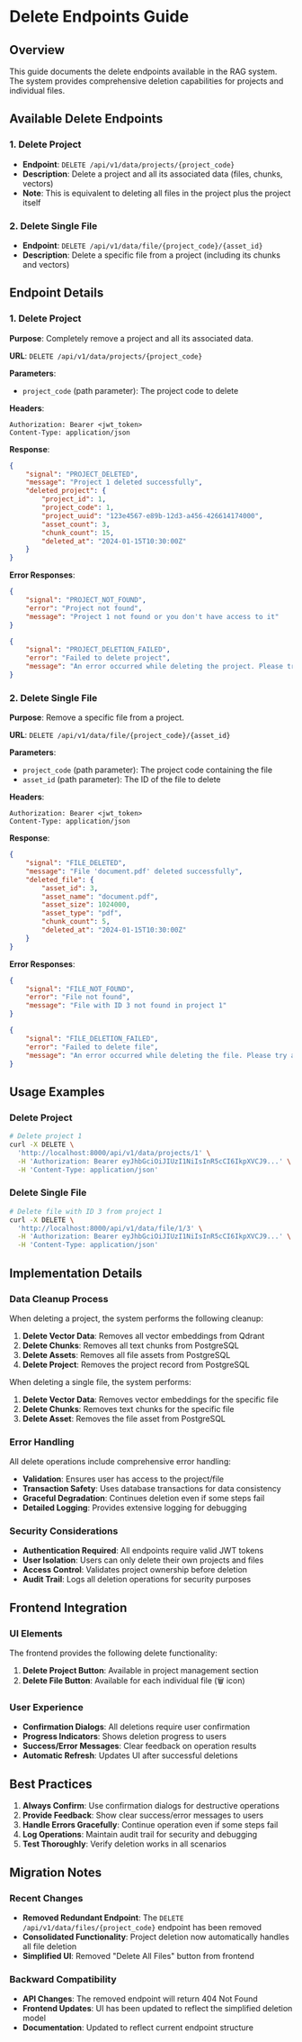 # Delete Endpoints Guide

## Overview

This guide documents the delete endpoints available in the RAG system. The system provides comprehensive deletion capabilities for projects and individual files.

## Available Delete Endpoints

### 1. **Delete Project** 
- **Endpoint**: `DELETE /api/v1/data/projects/{project_code}`
- **Description**: Delete a project and all its associated data (files, chunks, vectors)
- **Note**: This is equivalent to deleting all files in the project plus the project itself

### 2. **Delete Single File**
- **Endpoint**: `DELETE /api/v1/data/file/{project_code}/{asset_id}`
- **Description**: Delete a specific file from a project (including its chunks and vectors)

## Endpoint Details

### 1. **Delete Project**

**Purpose**: Completely remove a project and all its associated data.

**URL**: `DELETE /api/v1/data/projects/{project_code}`

**Parameters**:
- `project_code` (path parameter): The project code to delete

**Headers**:
```
Authorization: Bearer <jwt_token>
Content-Type: application/json
```

**Response**:
```json
{
    "signal": "PROJECT_DELETED",
    "message": "Project 1 deleted successfully",
    "deleted_project": {
        "project_id": 1,
        "project_code": 1,
        "project_uuid": "123e4567-e89b-12d3-a456-426614174000",
        "asset_count": 3,
        "chunk_count": 15,
        "deleted_at": "2024-01-15T10:30:00Z"
    }
}
```

**Error Responses**:
```json
{
    "signal": "PROJECT_NOT_FOUND",
    "error": "Project not found",
    "message": "Project 1 not found or you don't have access to it"
}
```

```json
{
    "signal": "PROJECT_DELETION_FAILED",
    "error": "Failed to delete project",
    "message": "An error occurred while deleting the project. Please try again."
}
```

### 2. **Delete Single File**

**Purpose**: Remove a specific file from a project.

**URL**: `DELETE /api/v1/data/file/{project_code}/{asset_id}`

**Parameters**:
- `project_code` (path parameter): The project code containing the file
- `asset_id` (path parameter): The ID of the file to delete

**Headers**:
```
Authorization: Bearer <jwt_token>
Content-Type: application/json
```

**Response**:
```json
{
    "signal": "FILE_DELETED",
    "message": "File 'document.pdf' deleted successfully",
    "deleted_file": {
        "asset_id": 3,
        "asset_name": "document.pdf",
        "asset_size": 1024000,
        "asset_type": "pdf",
        "chunk_count": 5,
        "deleted_at": "2024-01-15T10:30:00Z"
    }
}
```

**Error Responses**:
```json
{
    "signal": "FILE_NOT_FOUND",
    "error": "File not found",
    "message": "File with ID 3 not found in project 1"
}
```

```json
{
    "signal": "FILE_DELETION_FAILED",
    "error": "Failed to delete file",
    "message": "An error occurred while deleting the file. Please try again."
}
```

## Usage Examples

### Delete Project

```bash
# Delete project 1
curl -X DELETE \
  'http://localhost:8000/api/v1/data/projects/1' \
  -H 'Authorization: Bearer eyJhbGciOiJIUzI1NiIsInR5cCI6IkpXVCJ9...' \
  -H 'Content-Type: application/json'
```

### Delete Single File

```bash
# Delete file with ID 3 from project 1
curl -X DELETE \
  'http://localhost:8000/api/v1/data/file/1/3' \
  -H 'Authorization: Bearer eyJhbGciOiJIUzI1NiIsInR5cCI6IkpXVCJ9...' \
  -H 'Content-Type: application/json'
```

## Implementation Details

### Data Cleanup Process

When deleting a project, the system performs the following cleanup:

1. **Delete Vector Data**: Removes all vector embeddings from Qdrant
2. **Delete Chunks**: Removes all text chunks from PostgreSQL
3. **Delete Assets**: Removes all file assets from PostgreSQL
4. **Delete Project**: Removes the project record from PostgreSQL

When deleting a single file, the system performs:

1. **Delete Vector Data**: Removes vector embeddings for the specific file
2. **Delete Chunks**: Removes text chunks for the specific file
3. **Delete Asset**: Removes the file asset from PostgreSQL

### Error Handling

All delete operations include comprehensive error handling:

- **Validation**: Ensures user has access to the project/file
- **Transaction Safety**: Uses database transactions for data consistency
- **Graceful Degradation**: Continues deletion even if some steps fail
- **Detailed Logging**: Provides extensive logging for debugging

### Security Considerations

- **Authentication Required**: All endpoints require valid JWT tokens
- **User Isolation**: Users can only delete their own projects and files
- **Access Control**: Validates project ownership before deletion
- **Audit Trail**: Logs all deletion operations for security purposes

## Frontend Integration

### UI Elements

The frontend provides the following delete functionality:

1. **Delete Project Button**: Available in project management section
2. **Delete File Button**: Available for each individual file (🗑️ icon)

### User Experience

- **Confirmation Dialogs**: All deletions require user confirmation
- **Progress Indicators**: Shows deletion progress to users
- **Success/Error Messages**: Clear feedback on operation results
- **Automatic Refresh**: Updates UI after successful deletions

## Best Practices

1. **Always Confirm**: Use confirmation dialogs for destructive operations
2. **Provide Feedback**: Show clear success/error messages to users
3. **Handle Errors Gracefully**: Continue operation even if some steps fail
4. **Log Operations**: Maintain audit trail for security and debugging
5. **Test Thoroughly**: Verify deletion works in all scenarios

## Migration Notes

### Recent Changes

- **Removed Redundant Endpoint**: The `DELETE /api/v1/data/files/{project_code}` endpoint has been removed
- **Consolidated Functionality**: Project deletion now automatically handles all file deletion
- **Simplified UI**: Removed "Delete All Files" button from frontend

### Backward Compatibility

- **API Changes**: The removed endpoint will return 404 Not Found
- **Frontend Updates**: UI has been updated to reflect the simplified deletion model
- **Documentation**: Updated to reflect current endpoint structure 